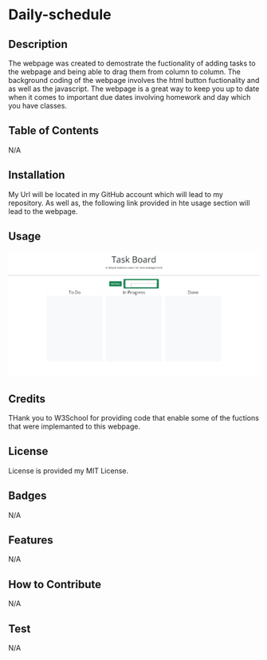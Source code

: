 # Daily-schedule

## Description

The webpage was created to demostrate the fuctionality of adding tasks to the webpage and being able to drag them from column to column. The background coding of the webpage involves the html button fuctionality and as well as the javascript. The webpage is a great way to keep you up to date when it comes to important due dates involving homework and day which you have classes.

## Table of Contents

N/A

## Installation

My Url will be located in my GitHub account which will lead to my repository. As well as, the following link provided in hte usage section will lead to the webpage.

## Usage

![Daily-Schedule](image.png)

## Credits

THank you to W3School for providing code that enable some of the fuctions that were implemanted to this webpage.

## License

License is provided my MIT License.

## Badges

N/A

## Features

N/A

## How to Contribute

N/A

## Test

N/A